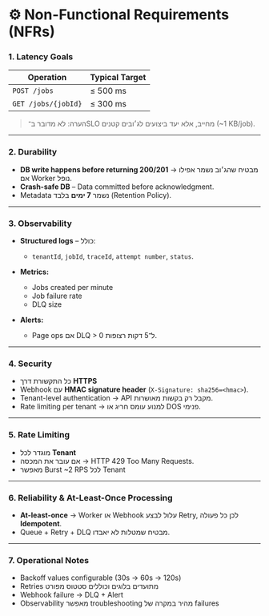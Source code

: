 

# ⚙️ Non-Functional Requirements (NFRs)

### 1. Latency Goals

| Operation           | Typical Target |
| ------------------- | -------------- |
| `POST /jobs`        | ≤ 500 ms       |
| `GET /jobs/{jobId}` | ≤ 300 ms       |

> הערה: לא מדובר ב־SLO מחייב, אלא יעד ביצועים לג׳ובים קטנים (\~1 KB/job).

---

### 2. Durability

* **DB write happens before returning 200/201** → מבטיח שהג׳וב נשמר אפילו אם Worker נופל.
* **Crash-safe DB** – Data committed before acknowledgment.
* Metadata נשמר **7 ימים** בלבד (Retention Policy).

---

### 3. Observability

* **Structured logs** – כולל:

  * `tenantId`, `jobId`, `traceId`, `attempt number`, `status`.
* **Metrics:**

  * Jobs created per minute
  * Job failure rate
  * DLQ size
* **Alerts:**

  * Page ops אם DLQ > 0 ל־5 דקות רצופות.

---

### 4. Security

* כל התקשורת דרך **HTTPS**
* Webhook עם **HMAC signature header** (`X-Signature: sha256=<hmac>`).
* Tenant-level authentication → API מקבל רק בקשות מאושרות.
* Rate limiting per tenant → למנוע עומס חריג או DOS פנימי.

---

### 5. Rate Limiting

* מוגדר לכל **Tenant**
* אם עובר את המכסה → HTTP 429 Too Many Requests.
* מאפשר Burst \~2 RPS לכל Tenant

---

### 6. Reliability & At-Least-Once Processing

* **At-least-once** → Worker או Webhook עלול לבצע Retry, לכן כל פעולה **Idempotent**.
* Queue + Retry + DLQ מבטיח שמטלות לא יאבדו.

---

### 7. Operational Notes

* Backoff values configurable (30s → 60s → 120s)
* Retries מתועדים בלוגים וכוללים סטטוס מפורט
* Webhook failure → DLQ + Alert
* Observability מאפשר troubleshooting מהיר במקרה של failures


